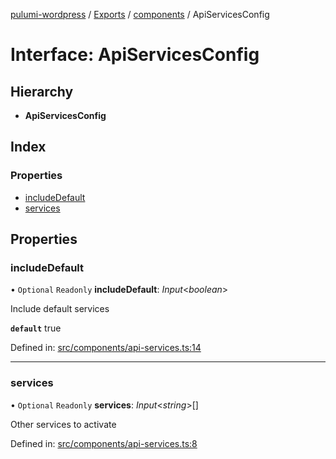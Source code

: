 [pulumi-wordpress](../README.md) / [Exports](../modules.md) / [components](../modules/components.md) / ApiServicesConfig

# Interface: ApiServicesConfig

## Hierarchy

* **ApiServicesConfig**

## Index

### Properties

* [includeDefault](components.apiservicesconfig.md#includedefault)
* [services](components.apiservicesconfig.md#services)

## Properties

### includeDefault

• `Optional` `Readonly` **includeDefault**: *Input*<*boolean*\>

Include default services

**`default`** true

Defined in: [src/components/api-services.ts:14](https://github.com/cobraz/pulumi-wordpress/blob/5b7aa29/src/components/api-services.ts#L14)

___

### services

• `Optional` `Readonly` **services**: *Input*<*string*\>[]

Other services to activate

Defined in: [src/components/api-services.ts:8](https://github.com/cobraz/pulumi-wordpress/blob/5b7aa29/src/components/api-services.ts#L8)
